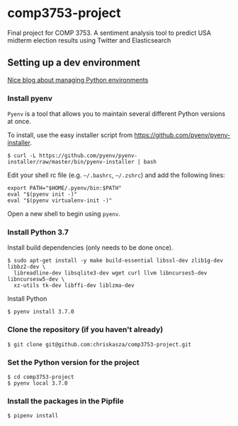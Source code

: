 # comp3753-project
Final project for COMP 3753. A sentiment analysis tool to predict USA midterm election results using Twitter and Elasticsearch

## Setting up a dev environment
[Nice blog about managing Python environments](https://jacobian.org/writing/python-environment-2018/)

### Install pyenv
`Pyenv` is a tool that allows you to maintain several different Python versions at once. 

To install, use the easy installer script from https://github.com/pyenv/pyenv-installer.
```
$ curl -L https://github.com/pyenv/pyenv-installer/raw/master/bin/pyenv-installer | bash
```
Edit your shell rc file (e.g. `~/.bashrc`, `~/.zshrc`) and add the following lines:
```
export PATH="$HOME/.pyenv/bin:$PATH"
eval "$(pyenv init -)"
eval "$(pyenv virtualenv-init -)"
```
Open a new shell to begin using `pyenv`.

### Install Python 3.7
Install build dependencies (only needs to be done once).
```
$ sudo apt-get install -y make build-essential libssl-dev zlib1g-dev libbz2-dev \
  libreadline-dev libsqlite3-dev wget curl llvm libncurses5-dev libncursesw5-dev \
  xz-utils tk-dev libffi-dev liblzma-dev
```
Install Python
```
$ pyenv install 3.7.0
```

### Clone the repository (if you haven't already)
```
$ git clone git@github.com:chriskasza/comp3753-project.git
```

### Set the Python version for the project
```
$ cd comp3753-project
$ pyenv local 3.7.0
```

### Install the packages in the Pipfile
```
$ pipenv install
```
